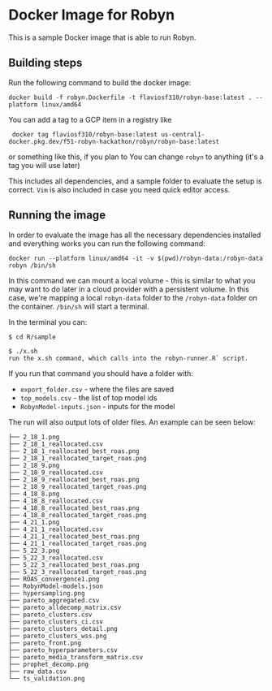 # Docker Image for Robyn

This is a sample Docker image that is able to run Robyn.

## Building steps

Run the following command to build the docker image:
```
docker build -f robyn.Dockerfile -t flaviosf310/robyn-base:latest . --platform linux/amd64
```

You can add a tag to a GCP item in a registry like 
```
 docker tag flaviosf310/robyn-base:latest us-central1-docker.pkg.dev/f51-robyn-hackathon/robyn/robyn-base:latest
```

or something like this, if you plan to 
You can change `robyn` to anything (it's a tag you will use later)

This includes all dependencies, and a sample folder to evaluate the
setup is correct. `Vim` is also included in case you need quick
editor access.

## Running the image

In order to evaluate the image has all the necessary dependencies
installed and everything works you can run the following command:

```
docker run --platform linux/amd64 -it -v $(pwd)/robyn-data:/robyn-data robyn /bin/sh
```
In this command we can mount a local volume - this is similar to what you may want to do
later in a cloud provider with a persistent volume. In this case, we're mapping a local
`robyn-data` folder to the `/robyn-data` folder on the container. `/bin/sh` will start
a terminal.

In the terminal you can:
```
$ cd R/sample

$ ./x.sh
run the x.sh command, which calls into the robyn-runner.R` script.
```

If you run that command you should have a folder with:

- `export_folder.csv` - where the files are saved
- `top_models.csv` - the list of top model ids
- `RobynModel-inputs.json` - inputs for the model

The run will also output lots of older files. An example can be seen below:


```
├── 2_18_1.png
├── 2_18_1_reallocated.csv
├── 2_18_1_reallocated_best_roas.png
├── 2_18_1_reallocated_target_roas.png
├── 2_18_9.png
├── 2_18_9_reallocated.csv
├── 2_18_9_reallocated_best_roas.png
├── 2_18_9_reallocated_target_roas.png
├── 4_18_8.png
├── 4_18_8_reallocated.csv
├── 4_18_8_reallocated_best_roas.png
├── 4_18_8_reallocated_target_roas.png
├── 4_21_1.png
├── 4_21_1_reallocated.csv
├── 4_21_1_reallocated_best_roas.png
├── 4_21_1_reallocated_target_roas.png
├── 5_22_3.png
├── 5_22_3_reallocated.csv
├── 5_22_3_reallocated_best_roas.png
├── 5_22_3_reallocated_target_roas.png
├── ROAS_convergence1.png
├── RobynModel-models.json
├── hypersampling.png
├── pareto_aggregated.csv
├── pareto_alldecomp_matrix.csv
├── pareto_clusters.csv
├── pareto_clusters_ci.csv
├── pareto_clusters_detail.png
├── pareto_clusters_wss.png
├── pareto_front.png
├── pareto_hyperparameters.csv
├── pareto_media_transform_matrix.csv
├── prophet_decomp.png
├── raw_data.csv
└── ts_validation.png
```
